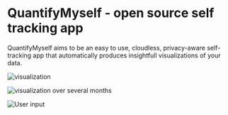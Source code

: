 # QuantifyMyself - open source self tracking app

QuantifyMyself aims to be an easy to use, cloudless, privacy-aware self-tracking app that
automatically produces insightfull visualizations of your data.


![visualization](http://i.imgur.com/dGvxiyO.png)

![visualization over several months](http://i.imgur.com/Hedlvsa.png)

![User input](http://i.imgur.com/KOjMNqX.png)